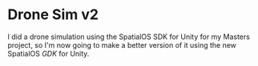 # Drone Sim v2

I did a drone simulation using the SpatialOS SDK for Unity for my Masters project, so I'm now going to make a better version of it using the new SpatialOS *GDK* for Unity.
